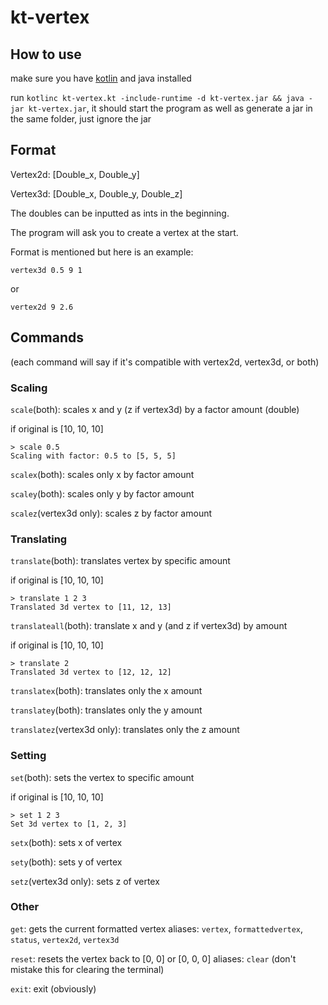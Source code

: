 # kt-vertex

## How to use

make sure you have [kotlin](https://kotlinlang.org/docs/command-line.html) and java installed

run `kotlinc kt-vertex.kt -include-runtime -d kt-vertex.jar && java -jar kt-vertex.jar`, it should start the program as well as generate a jar in the same folder, just ignore the jar

## Format

Vertex2d: [Double_x, Double_y]

Vertex3d: [Double_x, Double_y, Double_z]

The doubles can be inputted as ints in the beginning.

The program will ask you to create a vertex at the start.

Format is mentioned but here is an example:

`vertex3d 0.5 9 1`

or

`vertex2d 9 2.6`

## Commands

(each command will say if it's compatible with vertex2d, vertex3d, or both)

### Scaling

`scale`(both): scales x and y (z if vertex3d) by a factor amount (double)

if original is [10, 10, 10]
```
> scale 0.5
Scaling with factor: 0.5 to [5, 5, 5]
```

`scalex`(both): scales only x by factor amount

`scaley`(both): scales only y by factor amount

`scalez`(vertex3d only): scales z by factor amount

### Translating

`translate`(both): translates vertex by specific amount

if original is [10, 10, 10]
```
> translate 1 2 3
Translated 3d vertex to [11, 12, 13]
```

`translateall`(both): translate x and y (and z if vertex3d) by amount

if original is [10, 10, 10]
```
> translate 2
Translated 3d vertex to [12, 12, 12]
```

`translatex`(both): translates only the x amount

`translatey`(both): translates only the y amount

`translatez`(vertex3d only): translates only the z amount

### Setting

`set`(both): sets the vertex to specific amount

if original is [10, 10, 10]
```
> set 1 2 3
Set 3d vertex to [1, 2, 3]
```

`setx`(both): sets x of vertex

`sety`(both): sets y of vertex

`setz`(vertex3d only): sets z of vertex

### Other

`get`: gets the current formatted vertex
aliases: `vertex`, `formattedvertex`, `status`, `vertex2d`, `vertex3d`

`reset`: resets the vertex back to [0, 0] or [0, 0, 0]
aliases: `clear` (don't mistake this for clearing the terminal)

`exit`: exit (obviously)